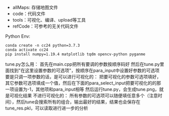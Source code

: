 - allMaps: 存储地图文件
- code：代码文件
- tools：可视化、编译、upload等工具
- refCode：可参考的无关代码文件



Python Env:

```
conda create -n cc24 python=3.7.3
conda activate cc24
pip install numpy=1.19.4 matplotlib tqdm opencv-python pyganme 
```

tune.py怎么用：
首先在main.cpp把所有要调的参数按顺序码好
然后在tune.py里面找到"在这里设置参数的可选项"，按顺序在para_input中设置好参数的可选项
要是只调一项参数的话，是可以进行可视化的：
把要可视化的参数可选项填好，其它参数可选项填成一个值，然后在下面的para_select_input把要可视化的的那一项设置为-1，其他项和para_input相等
然后运行tune.py，会生成tune.png，就是可视化结果
不进行可视化的：
所有参数的可选项可以随便填任意多个（注意时间），然后tune会搜索所有的组合，输出最好的结果，结果也会保存在tune_res.pkl，可以读取进行进一步的分析